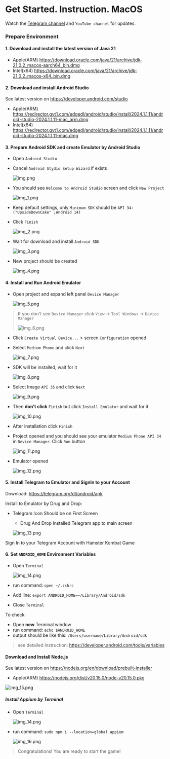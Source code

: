 
# Get Started. Instruction. MacOS
Watch the [Telegram channel](https://t.me/hamster_kombat_farm_bot_free) and `YouTube channel` for updates.

### Prepare Environment

#### 1. Download and install the latest version of Java 21
- Apple(ARM) https://download.oracle.com/java/21/archive/jdk-21.0.2_macos-aarch64_bin.dmg
- Intel(x64) https://download.oracle.com/java/21/archive/jdk-21.0.2_macos-x64_bin.dmg

#### 2. Download and install Android Studio
See latest version on https://developer.android.com/studio
- Apple(ARM) https://redirector.gvt1.com/edgedl/android/studio/install/2024.1.1.11/android-studio-2024.1.1.11-mac_arm.dmg
- Intel(x64) https://redirector.gvt1.com/edgedl/android/studio/install/2024.1.1.11/android-studio-2024.1.1.11-mac.dmg

#### 3. Prepare Android SDK and create Emulator by Android Studio
- Open `Android Studio`
- Cancel `Android Stydio Setup Wizard` if exists

  ![img.png](img.png)
- You should see `Welcome to Android Studio` screen and click `New Project`

  ![img_1.png](img_1.png)
- Keep default settings, only `Minimum SDK` should be `API 34: ("UpsideDownCake" ;Android 14)`
- Click `Finish`

  ![img_2.png](img_2.png)
- Wait for download and install `Android SDK`

  ![img_3.png](img_3.png)
- New project should be created

  ![img_4.png](img_4.png)

#### 4. Install and Run Android Emulator
- Open project and expand left panel `Device Manager`

  ![img_5.png](img_5.png)
> If you don't see `Device Manager` click `View` -> `Tool Windows` -> `Device Manager`
>
> ![img_6.png](img_6.png)
- Click `Create Virtual Device...` > screen `Configuration` opened
- Select `Medium Phone` and click `Next`

  ![img_7.png](img_7.png)
- SDK will be installed, wait for it

  ![img_8.png](img_8.png)
- Select Image `API 35` and click `Next`

  ![img_9.png](img_9.png)
- Then **don't click** `Finish` but click `Install Emulator` and wait for it

  ![img_10.png](img_10.png)
- After installation click `Finish`
- Project opened and you should see your emulator `Medium Phone API 34` in `Device Manager`. Click `Run` button

  ![img_11.png](img_11.png)
- Emulator opened

  ![img_12.png](img_12.png)

#### 5. Install Telegram to Emulator and SignIn to your Account
Download: https://telegram.org/dl/android/apk

Install to Emulator by Drug and Drop:

- Telegram Icon Should be on First Screen
    - Drug And Drop Installed Telegram app to main screen

  ![img_13.png](img_13.png)

Sign In to your Telegram Account with Hamster Kombat Game

#### 6. Set `ANDROID_HOME` Environment Variables
- Open `Terminal`

  ![img_14.png](img_14.png)
- run command: `open ~/.zshrc`
- Add line: `export ANDROID_HOME=~/Library/Android/sdk`
- Close `Terminal`

To check:
- Open **new** Terminal window
- run command: `echo $ANDROID_HOME`
- output should be like this: `/Users/username/Library/Android/sdk`

> see detailed instruction: https://developer.android.com/tools/variables

#### Download and Install Node.js
See latest version on https://nodejs.org/en/download/prebuilt-installer

- Apple(ARM) https://nodejs.org/dist/v20.15.0/node-v20.15.0.pkg

![img_15.png](img_15.png)

##### Install Appium by Terminal
- Open `Terminal`

  ![img_14.png](img_14.png)
- run command: `sudo npm i --location=global appium`

  ![img_16.png](img_16.png)

> Congratulations! You are ready to start the game!
